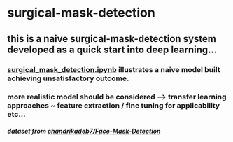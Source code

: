 # surgical-mask-detection

## this is a naive surgical-mask-detection system developed as a quick start into deep learning...

### [surgical_mask_detection.ipynb](https://github.com/YongLS/surgical-mask-detection/blob/main/surgical-mask-detection.ipynb) illustrates a naive model built achieving unsatisfactory outcome.
### more realistic model should be considered --> transfer learning approaches ~ feature extraction / fine tuning for applicability etc...
#### *dataset from* *[chandrikadeb7/Face-Mask-Detection](https://github.com/chandrikadeb7/Face-Mask-Detection)*
